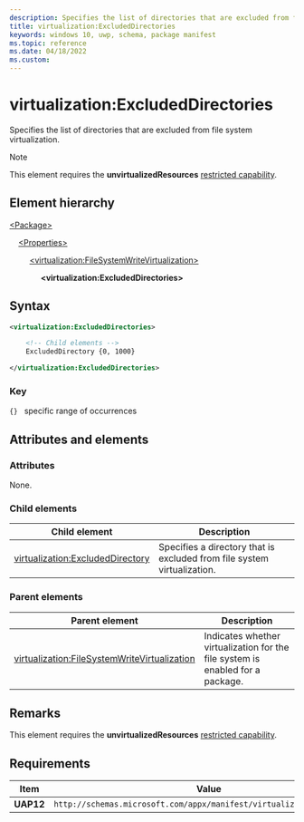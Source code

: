 ```yaml
---
description: Specifies the list of directories that are excluded from file system virtualization.
title: virtualization:ExcludedDirectories
keywords: windows 10, uwp, schema, package manifest
ms.topic: reference
ms.date: 04/18/2022
ms.custom: 
---
```


# virtualization:ExcludedDirectories

Specifies the list of directories that are excluded from file system virtualization.

> [!NOTE]
> This element requires the **unvirtualizedResources** [restricted capability](/windows/uwp/packaging/app-capability-declarations#restricted-capabilities).

## Element hierarchy

[\<Package\>](element-package.md)

&nbsp;&nbsp;&nbsp;&nbsp;[\<Properties\>](element-properties.md)

&nbsp;&nbsp;&nbsp;&nbsp; &nbsp;&nbsp;&nbsp;&nbsp;[\<virtualization:FileSystemWriteVirtualization\>](element-virtualization-filesystemwritevirtualization.md)

&nbsp;&nbsp;&nbsp;&nbsp; &nbsp;&nbsp;&nbsp;&nbsp; &nbsp;&nbsp;&nbsp;&nbsp;**\<virtualization:ExcludedDirectories\>**

## Syntax

```xml
<virtualization:ExcludedDirectories>

    <!-- Child elements -->
    ExcludedDirectory {0, 1000}

</virtualization:ExcludedDirectories>
```

### Key

`{}`   specific range of occurrences

## Attributes and elements

### Attributes

None.

### Child elements

| Child element | Description |
|-|-|
| [virtualization:ExcludedDirectory](element-virtualization-excludeddirectory.md) | Specifies a directory that is excluded from file system virtualization. |

### Parent elements

| Parent element | Description |
|-|-|
| [virtualization:FileSystemWriteVirtualization](element-virtualization-filesystemwritevirtualization.md) | Indicates whether virtualization for the file system is enabled for a package.  |

## Remarks

This element requires the **unvirtualizedResources** [restricted capability](/windows/uwp/packaging/app-capability-declarations#restricted-capabilities).

## Requirements

| Item | Value |
|-|-|
| **UAP12** | `http://schemas.microsoft.com/appx/manifest/virtualization/windows10` |
